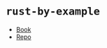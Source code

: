 # `rust-by-example`

- [Book](https://doc.rust-lang.org/rust-by-example/)
- [Repo](https://github.com/rust-lang/rust-by-example)
